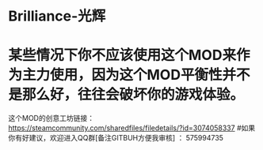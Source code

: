 # Brilliance-光辉 
# 某些情况下你不应该使用这个MOD来作为主力使用，因为这个MOD平衡性并不是那么好，往往会破坏你的游戏体验。
这个MOD的创意工坊链接：https://steamcommunity.com/sharedfiles/filedetails/?id=3074058337
#如果你有好建议，欢迎进入QQ群[备注GITBUH方便我审核] ： 575994735
